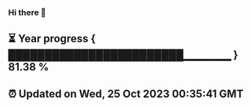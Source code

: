 ### Hi there 👋
⏳ Year progress { ████████████████████████▁▁▁▁▁▁ } 81.38 %
---
⏰ Updated on Wed, 25 Oct 2023 00:35:41 GMT
---
